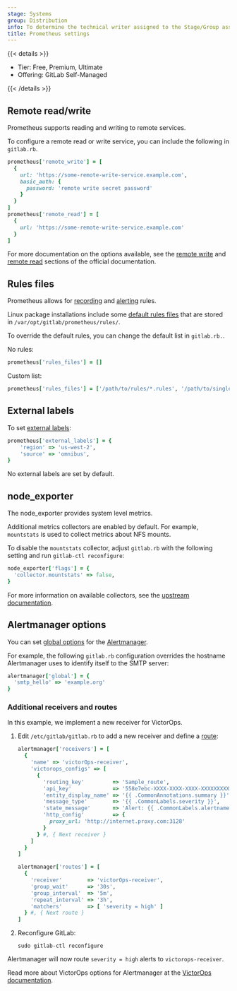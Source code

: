 ```yaml
---
stage: Systems
group: Distribution
info: To determine the technical writer assigned to the Stage/Group associated with this page, see https://handbook.gitlab.com/handbook/product/ux/technical-writing/#assignments
title: Prometheus settings
---
```


{{< details >}}

- Tier: Free, Premium, Ultimate
- Offering: GitLab Self-Managed

{{< /details >}}

## Remote read/write

Prometheus supports reading and writing to remote services.

To configure a remote read or write service, you can include the following in `gitlab.rb`.

```ruby
prometheus['remote_write'] = [
  {
    url: 'https://some-remote-write-service.example.com',
    basic_auth: {
      password: 'remote write secret password'
    }
  }
]
prometheus['remote_read'] = [
  {
    url: 'https://some-remote-write-service.example.com'
  }
]
```

For more documentation on the options available, see the [remote write](https://prometheus.io/docs/prometheus/latest/configuration/configuration/#%3Cremote_write%3E) and [remote read](https://prometheus.io/docs/prometheus/latest/configuration/configuration/#%3Cremote_read%3E) sections of the official documentation.

## Rules files

Prometheus allows for [recording](https://prometheus.io/docs/prometheus/latest/configuration/recording_rules/) and [alerting](https://prometheus.io/docs/prometheus/latest/configuration/alerting_rules/) rules.

Linux package installations include some [default rules files](https://gitlab.com/gitlab-org/omnibus-gitlab/tree/master/files/gitlab-cookbooks/monitoring/templates/rules)
that are stored in `/var/opt/gitlab/prometheus/rules/`.

To override the default rules, you can change the default list in `gitlab.rb.`.

No rules:

```ruby
prometheus['rules_files'] = []
```

Custom list:

```ruby
prometheus['rules_files'] = ['/path/to/rules/*.rules', '/path/to/single/file.rules']
```

## External labels

To set [external labels](https://prometheus.io/docs/prometheus/latest/configuration/configuration/):

```ruby
prometheus['external_labels'] = {
    'region' => 'us-west-2',
    'source' => 'omnibus',
}
```

No external labels are set by default.

## node_exporter

The node_exporter provides system level metrics.

Additional metrics collectors are enabled by default. For example, `mountstats` is used to collect metrics about NFS mounts.

To disable the `mountstats` collector, adjust `gitlab.rb` with the following setting and run `gitlab-ctl reconfigure`:

```ruby
node_exporter['flags'] = {
  'collector.mountstats' => false,
}
```

For more information on available collectors, see the [upstream documentation](https://github.com/prometheus/node_exporter#collectors).

## Alertmanager options

You can set [global options](https://prometheus.io/docs/alerting/latest/configuration/)
for the [Alertmanager](https://prometheus.io/docs/alerting/latest/configuration/).

For example, the following `gitlab.rb` configuration overrides the hostname Alertmanager
uses to identify itself to the SMTP server:

```ruby
alertmanager['global'] = {
  'smtp_hello' => 'example.org'
}
```

### Additional receivers and routes

In this example, we implement a new receiver for VictorOps.

1. Edit `/etc/gitlab/gitlab.rb` to add a new receiver and define a [route](https://prometheus.io/docs/alerting/latest/configuration/#route):

   ```ruby
   alertmanager['receivers'] = [
     {
       'name' => 'victorOps-receiver',
       'victorops_configs' => [
         {
           'routing_key'         => 'Sample_route',
           'api_key'             => '558e7ebc-XXXX-XXXX-XXXX-XXXXXXXXXXXX',
           'entity_display_name' => '{{ .CommonAnnotations.summary }}',
           'message_type'        => '{{ .CommonLabels.severity }}',
           'state_message'       => 'Alert: {{ .CommonLabels.alertname }}. Summary:{{ .CommonAnnotations.summary }}. RawData: {{ .CommonLabels }}',
           'http_config'         => {
             proxy_url: 'http://internet.proxy.com:3128'
           }
         } #, { Next receiver }
       ]
     }
   ]

   alertmanager['routes'] = [
     {
       'receiver'        => 'victorOps-receiver',
       'group_wait'      => '30s',
       'group_interval'  => '5m',
       'repeat_interval' => '3h',
       'matchers'        => [ 'severity = high' ]
     } #, { Next route }
   ]
   ```

1. Reconfigure GitLab:

   ```shell
   sudo gitlab-ctl reconfigure
   ```

Alertmanager will now route `severity = high` alerts to `victorops-receiver`.

Read more about VictorOps options for Alertmanager at the [VictorOps documentation](https://help.victorops.com/knowledge-base/victorops-prometheus-integration/).

